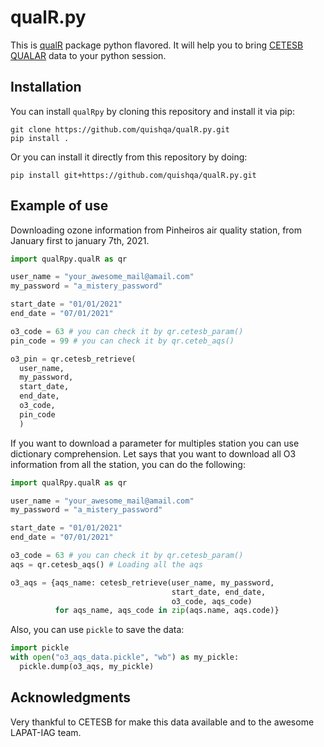# qualR.py
This is [qualR](https://github.com/quishqa/qualR) package python flavored.
It will help you to bring [CETESB QUALAR](https://cetesb.sp.gov.br/ar/qualar/) data to your python session.

## Installation

You can install `qualRpy` by cloning this repository and install it via pip:

```
git clone https://github.com/quishqa/qualR.py.git
pip install .
```

Or you can install it directly from this repository by doing:

```
pip install git+https://github.com/quishqa/qualR.py.git
```

## Example of use

Downloading ozone information from Pinheiros air quality station,
from January first to january 7th, 2021.

```python
import qualRpy.qualR as qr

user_name = "your_awesome_mail@amail.com"
my_password = "a_mistery_password"

start_date = "01/01/2021"
end_date = "07/01/2021"

o3_code = 63 # you can check it by qr.cetesb_param()
pin_code = 99 # you can check it by qr.ceteb_aqs()

o3_pin = qr.cetesb_retrieve(
  user_name,
  my_password,
  start_date,
  end_date,
  o3_code,
  pin_code
  )
```

If you want to download a parameter for multiples station you can use dictionary comprehension. Let says that you want to download all O3 information from all the station, you can do the following:

```python
import qualRpy.qualR as qr

user_name = "your_awesome_mail@amail.com"
my_password = "a_mistery_password"

start_date = "01/01/2021"
end_date = "07/01/2021"

o3_code = 63 # you can check it by qr.cetesb_param()
aqs = qr.cetesb_aqs() # Loading all the aqs

o3_aqs = {aqs_name: cetesb_retrieve(user_name, my_password,
                                    start_date, end_date,
                                    o3_code, aqs_code)
          for aqs_name, aqs_code in zip(aqs.name, aqs.code)}
```

Also, you can use `pickle` to save the data:
```python
import pickle
with open("o3_aqs_data.pickle", "wb") as my_pickle:
  pickle.dump(o3_aqs, my_pickle)
```


## Acknowledgments
Very thankful to CETESB for make this data available and to the awesome LAPAT-IAG team.
